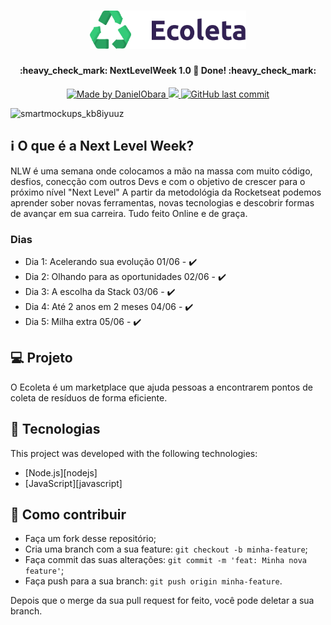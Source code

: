 <h1 align="center">
    <img alt="NextLevelWeek" title="#NextLevelWeek" src="public/assets/logo.svg" width="250px" />
</h1>

<h4 align="center"> 
	:heavy_check_mark: NextLevelWeek 1.0 🚀 Done! :heavy_check_mark:
</h4>


</h4>
<p align="center">	
<a href="https://www.linkedin.com/in/jo%C3%A3o-pedro-cordeiro-a2b97319a/">
    <img alt="Made by DanielObara" src="https://img.shields.io/badge/made%20by-JoãoPedroCordeiro-%2304D361">
 </a>
 <a aria-label="Completed" href="https://nextlevelweek.com/aulas/booster/1/edicao/1">
    <img src="https://img.shields.io/badge/NLW-done-brightgreen?logo=data:image/png;base64,iVBORw0KGgoAAAANSUhEUgAAABAAAAAQCAMAAAAoLQ9TAAAALVBMVEVHcExxWsF0XMJzXMJxWcFsUsD///9jRrzY0u6Xh9Gsn9n39fyMecy0qd2bjNJWBT0WAAAABHRSTlMA2Do606wF2QAAAGlJREFUGJVdj1cWwCAIBLEsRU3uf9xobDH8+GZwUYi8i6ucJwrxKE+7D0G9Q4vlYqtmCSjndr4CgCgzlyFgfKfKCVO0LrPKjmiqMxGXkJwNnXskqWG+1oSM+BSwD8f29YLNjvx/OQrn+g99oQSoNmt3PgAAAABJRU5ErkJggg=="></img>
 </a>
 <a href="https://github.com/5626pedro/nlw-0.1/commits/master">
    <img alt="GitHub last commit" src="https://img.shields.io/github/last-commit/5626pedro/nlw-0.1">
 </a>

</p>

![smartmockups_kb8iyuuz](https://user-images.githubusercontent.com/55864118/84210081-320cd080-aa8e-11ea-8e28-35276d10ac48.jpg)

 ## :information_source: O que é a Next Level Week?

NLW é uma semana onde colocamos a mão na massa com muito código, desfios, conecção com outros Devs e com o objetivo de crescer para o próximo nível "Next Level"
A partir da metodológia da Rocketseat podemos aprender sober novas ferramentas, novas tecnologias e descobrir formas de avançar em sua carreira. Tudo feito Online e de graça. 


### Dias
- Dia 1: Acelerando sua evolução 01/06 - :heavy_check_mark:
- Dia 2: Olhando para as oportunidades 02/06 - :heavy_check_mark:
- Dia 3: A escolha da Stack 03/06 - :heavy_check_mark:
- Dia 4: Até 2 anos em 2 meses 04/06 - :heavy_check_mark:
- Dia 5: Milha extra 05/06 - :heavy_check_mark: 

## 💻 Projeto

O Ecoleta é um marketplace que ajuda pessoas a encontrarem pontos de coleta de resíduos de forma eficiente.

## :rocket: Tecnologias

This project was developed with the following technologies:

- [Node.js][nodejs]
- [JavaScript][javascript]


## 🤔 Como contribuir

- Faça um fork desse repositório;
- Cria uma branch com a sua feature: `git checkout -b minha-feature`;
- Faça commit das suas alterações: `git commit -m 'feat: Minha nova feature'`;
- Faça push para a sua branch: `git push origin minha-feature`.

Depois que o merge da sua pull request for feito, você pode deletar a sua branch.

